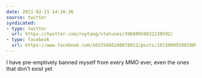 ```yaml
---
date: 2011-02-21 14:16:36
source: twitter
syndicated:
- type: twitter
  url: https://twitter.com/roytang/statuses/39689950832238592/
- type: facebook
  url: https://www.facebook.com/10155666240078912/posts/10150095598598912
---
```


I have pre-emptively banned myself from every MMO ever, even the ones that don't exist yet